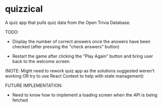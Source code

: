 # quizzical

A quiz app that pulls quiz data from the Open Trivia Database. 

TODO: 

- Display the number of correct answers once the answers have been checked (after pressing the "check answers" button)

- Restart the game after clicking the "Play Again" button and bring user back to the welcome screen

(NOTE: Might need to rework quiz app as the solutions suggested weren't working OR try to use React Context to help with state management)

FUTURE IMPLEMENTATION: 

- Need to know how to implement a loading screen when the API is being fetched